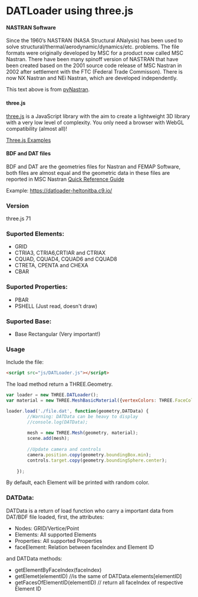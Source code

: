 DATLoader using three.js
========

#### NASTRAN Software ####
Since the 1960’s NASTRAN (NASA Structural ANalysis) has been used to solve structural/thermal/aerodynamic/dynamics/etc. problems. The file formats were originally developed by MSC for a product now called MSC Nastran. There have been many spinoff version of NASTRAN that have been created based on the 2001 source code release of MSC Nastran in 2002 after settlement with the FTC (Federal Trade Commisson). There is now NX Nastran and NEi Nastran, which are developed independently.

This text above is from [pyNastran](http://pynastran-git.readthedocs.org/en/latest/manual/introduction.html).


#### three.js ####
[three.js](http://threejs.org/) is a JavaScript library with the aim to create a lightweight 3D library with a very low level of complexity.
You only need a browser with WebGL compatibility (almost all)!

[Three.js Examples](http://threejs.org/examples/)

#### BDF and DAT files ####

BDF and DAT are the geometries files for Nastran and FEMAP Software, both files are almost equal and the geometric data in these files are reported in MSC Nastran [Quick Reference Guide](https://simcompanion.mscsoftware.com/infocenter/index?page=content&id=DOC10004)

Example: https://datloader-heltonitba.c9.io/

### Version ###
three.js 71

### Suported Elements: ###
- GRID
- CTRIA3, CTRIA6,CRTIAR and CTRIAX
- CQUAD, CQUAD4, CQUAD6 and CQUAD8 
- CTRETA, CPENTA and CHEXA
- CBAR
 
### Suported Properties: ###
- PBAR
- PSHELL (Just read, doesn't draw)

### Suported Base: ###
- Base Rectangular (Very important!)

### Usage ###

Include the file:
```html
<script src="js/DATLoader.js"></script>
```

The load method return a THREE.Geometry.
```javascript
var loader = new THREE.DATLoader();    
var material = new THREE.MeshBasicMaterial({vertexColors: THREE.FaceColors,side: THREE.DoubleSide});

loader.load('./file.dat', function(geometry,DATData) {
        //Warning: DATData can be heavy to display
        //console.log(DATData);
        
        mesh = new THREE.Mesh(geometry, material);        
        scene.add(mesh);
        
        //Update camera and controls
        camera.position.copy(geometry.boundingBox.min);
        controls.target.copy(geometry.boundingSphere.center);
  
    });
```
By default, each Element will be printed with random color.


### DATData: ###

DATData is a return of load function who carry a important data from DAT/BDF file loaded, first, the attributes:

- Nodes: GRID/Vertice/Point
- Elements: All supported Elements
- Properties: All supported Properties
- faceElement: Relation between faceIndex and Element ID

and DATData methods:

- getElementByFaceIndex(faceIndex)
- getElemet(elementID)   //is the same of DATData.elements[elementID]
- getFacesOfElementID(elementID) // return all faceIndex of respective Element ID
